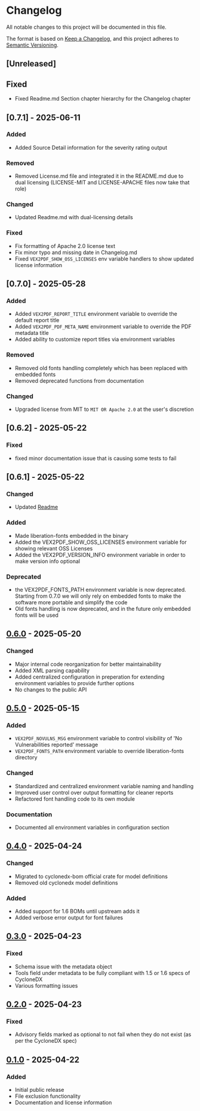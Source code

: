 # Changelog

All notable changes to this project will be documented in this file.

The format is based on [Keep a Changelog](https://keepachangelog.com/en/1.0.0/),
and this project adheres to [Semantic Versioning](https://semver.org/spec/v2.0.0.html).

## [Unreleased]

## Fixed
- Fixed Readme.md Section chapter hierarchy for the Changelog chapter

## [0.7.1] - 2025-06-11

### Added
- Added Source Detail information for the severity rating output

### Removed
- Removed License.md file and integrated it in the README.md due to dual licensing
  (LICENSE-MIT and LICENSE-APACHE files now take that role)

### Changed
- Updated Readme.md with dual-licensing details

### Fixed
- Fix formatting of Apache 2.0 license text
- Fix minor typo and missing date in Changelog.md
- Fixed `VEX2PDF_SHOW_OSS_LICENSES` env variable handlers to show updated license information


## [0.7.0] - 2025-05-28

### Added
- Added `VEX2PDF_REPORT_TITLE` environment variable to override the default report title
- Added `VEX2PDF_PDF_META_NAME` environment variable to override the PDF metadata title
- Added ability to customize report titles via environment variables

### Removed
- Removed old fonts handling completely which has been replaced with embedded fonts
- Removed deprecated functions from documentation

### Changed
- Upgraded license from MIT to `MIT OR Apache 2.0` at the user's discretion

## [0.6.2] - 2025-05-22

### Fixed
- fixed minor documentation issue that is causing some tests to fail

## [0.6.1] - 2025-05-22

### Changed
- Updated [Readme](README.md)

### Added
- Made liberation-fonts embedded in the binary
- Added the VEX2PDF_SHOW_OSS_LICENSES environment variable for showing relevant OSS Licenses
- Added the VEX2PDF_VERSION_INFO environment variable in order to make version info optional

### Deprecated
- the VEX2PDF_FONTS_PATH environment variable is now deprecated. Starting from 0.7.0 we will only rely on embedded fonts to make 
the software more portable and simplify the code
- Old fonts handling is now deprecated, and in the future only embedded fonts will be used

## [0.6.0] - 2025-05-20

### Changed
- Major internal code reorganization for better maintainability
- Added XML parsing capability
- Added centralized configuration in preperation for extending environment variables to provide further options
- No changes to the public API

## [0.5.0] - 2025-05-15

### Added
- `VEX2PDF_NOVULNS_MSG` environment variable to control visibility of 'No Vulnerabilities reported' message
- `VEX2PDF_FONTS_PATH` environment variable to override liberation-fonts directory

### Changed
- Standardized and centralized environment variable naming and handling
- Improved user control over output formatting for cleaner reports
- Refactored font handling code to its own module

### Documentation
- Documented all environment variables in configuration section

## [0.4.0] - 2025-04-24

### Changed
- Migrated to cyclonedx-bom official crate for model definitions
- Removed old cyclonedx model definitions

### Added
- Added support for 1.6 BOMs until upstream adds it
- Added verbose error output for font failures

## [0.3.0] - 2025-04-23

### Fixed
- Schema issue with the metadata object
- Tools field under metadata to be fully compliant with 1.5 or 1.6 specs of CycloneDX
- Various formatting issues

## [0.2.0] - 2025-04-23

### Fixed
- Advisory fields marked as optional to not fail when they do not exist (as per the CycloneDX spec)

## [0.1.0] - 2025-04-22

### Added
- Initial public release
- File exclusion functionality
- Documentation and license information

[0.6.0]: https://github.com/jurassicLizard/vex2pdf/compare/v0.5.0...v0.6.0
[0.5.0]: https://github.com/jurassicLizard/vex2pdf/compare/v0.4.0...v0.5.0
[0.4.0]: https://github.com/jurassicLizard/vex2pdf/compare/v0.3.0...v0.4.0
[0.3.0]: https://github.com/jurassicLizard/vex2pdf/compare/v0.2.0...v0.3.0
[0.2.0]: https://github.com/jurassicLizard/vex2pdf/compare/v0.1.0...v0.2.0
[0.1.0]: https://github.com/jurassicLizard/vex2pdf/releases/tag/v0.1.0
